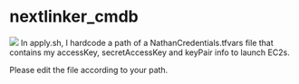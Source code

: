 # nextlinker_cmdb
![](https://travis-ci.org/internnn/nextlinker_cmdb.svg?branch=master)
In apply.sh, I hardcode a path of a NathanCredentials.tfvars file that contains my accessKey, secretAccessKey and keyPair info to launch EC2s.

Please edit the file according to your path.
